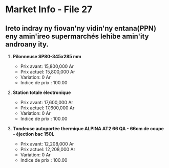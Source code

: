 # Market Info - File 27

## Ireto indray ny fiovan'ny vidin'ny entana(PPN) eny amin'ireo supermarchés lehibe amin'ity androany ity.

1. **Pilonneuse SP80-345x285 mm**
   - Prix avant: 15,800,000 Ar
   - Prix actuel: 15,800,000 Ar
   - Variation: 0 Ar
   - Indice de prix : 100.00

2. **Station totale électronique**
   - Prix avant: 17,600,000 Ar
   - Prix actuel: 17,600,000 Ar
   - Variation: 0 Ar
   - Indice de prix : 100.00

3. **Tondeuse autoportée thermique ALPINA AT2 66 QA - 66cm de coupe - éjection bac 150L**
   - Prix avant: 12,208,000 Ar
   - Prix actuel: 12,208,000 Ar
   - Variation: 0 Ar
   - Indice de prix : 100.00

